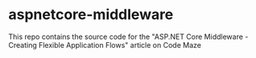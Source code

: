 # aspnetcore-middleware
This repo contains the source code for the "ASP.NET Core Middleware - Creating Flexible Application Flows" article on Code Maze
